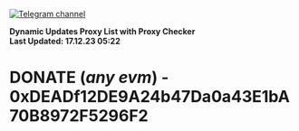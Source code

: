 [![Telegram channel](https://img.shields.io/endpoint?url=https://runkit.io/damiankrawczyk/telegram-badge/branches/master?url=https://t.me/n4z4v0d)](https://t.me/n4z4v0d) 

**Dynamic Updates Proxy List with Proxy Checker**  
**Last Updated: 17.12.23 05:22**

# DONATE (_any evm_) - 0xDEADf12DE9A24b47Da0a43E1bA70B8972F5296F2
